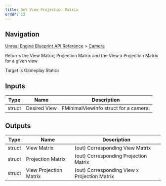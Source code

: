 ```yaml
---
title: Get View Projection Matrix
order: 13
---
```

## Navigation

[Unreal Engine Blueprint API Reference](https://dev.epicgames.com/documentation/en-us/unreal-engine/BlueprintAPI) > [Camera](https://dev.epicgames.com/documentation/en-us/unreal-engine/BlueprintAPI/Camera)

Returns the View Matrix, Projection Matrix and the View x Projection Matrix for a given view

Target is Gameplay Statics

## Inputs

| Type | Name | Description |
| --- | --- | --- |
| struct | Desired View | FMinimalViewInfo struct for a camera. |

## Outputs

| Type | Name | Description |
| --- | --- | --- |
| struct | View Matrix | (out) Corresponding View Matrix |
| struct | Projection Matrix | (out) Corresponding Projection Matrix |
| struct | View Projection Matrix | (out) Corresponding View x Projection Matrix |
